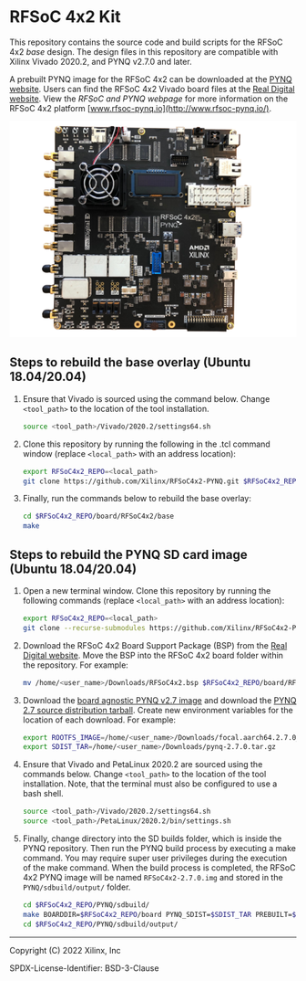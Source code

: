 # RFSoC 4x2 Kit
This repository contains the source code and build scripts for the RFSoC 4x2 *base* design. The design files in this repository are compatible with Xilinx Vivado 2020.2, and PYNQ v2.7.0 and later.

A prebuilt PYNQ image for the RFSoC 4x2 can be downloaded at the [PYNQ website](http://www.pynq.io/board.html). Users can find the RFSoC 4x2 Vivado board files at the [Real Digital website](https://www.realdigital.org/). View the *RFSoC and PYNQ webpage* for more information on the RFSoC 4x2 platform [www.rfsoc-pynq.io](http://www.rfsoc-pynq.io/).

<p align="center">
  <img src="./rfsoc_4x2.png" />
</p>

## Steps to rebuild the base overlay (Ubuntu 18.04/20.04)

1. Ensure that Vivado is sourced using the command below. Change `<tool_path>` to the location of the tool installation.

	```bash
	source <tool_path>/Vivado/2020.2/settings64.sh
	```

2. Clone this repository by running the following in the .tcl command window (replace `<local_path>` with an address location):

	```bash
	export RFSoC4x2_REPO=<local_path>
	git clone https://github.com/Xilinx/RFSoC4x2-PYNQ.git $RFSoC4x2_REPO
	```

3. Finally, run the commands below to rebuild the base overlay:

	```bash
	cd $RFSoC4x2_REPO/board/RFSoC4x2/base
	make
	```

## Steps to rebuild the PYNQ SD card image (Ubuntu 18.04/20.04)

1. Open a new terminal window. Clone this repository by running the following commands (replace `<local_path>` with an address location):

	```bash
	export RFSoC4x2_REPO=<local_path>
	git clone --recurse-submodules https://github.com/Xilinx/RFSoC4x2-PYNQ.git $RFSoC4x2_REPO
	```
	
2. Download the RFSoC 4x2 Board Support Package (BSP) from the [Real Digital website](https://www.realdigital.org/). Move the BSP into the RFSoC 4x2 board folder within the repository. For example:

	```bash
	mv /home/<user_name>/Downloads/RFSoC4x2.bsp $RFSoC4x2_REPO/board/RFSoC4x2/RFSoC4x2.bsp
	```
	
3. Download the [board agnostic PYNQ v2.7 image](https://bit.ly/pynq_aarch64_2_7) and download the [PYNQ 2.7 source distribution tarball](https://github.com/Xilinx/PYNQ/releases/download/v2.7.0/pynq-2.7.0.tar.gz). Create new environment variables for the location of each download. For example:

	```bash
	export ROOTFS_IMAGE=/home/<user_name>/Downloads/focal.aarch64.2.7.0_2021_11_17.tar.gz
	export SDIST_TAR=/home/<user_name>/Downloads/pynq-2.7.0.tar.gz
	```
	
4. Ensure that Vivado and PetaLinux 2020.2 are sourced using the commands below. Change `<tool_path>` to the location of the tool installation. Note, that the terminal must also be configured to use a bash shell.

	```bash
	source <tool_path>/Vivado/2020.2/settings64.sh
	source <tool_path>/PetaLinux/2020.2/bin/settings.sh
	```
	
5. Finally, change directory into the SD builds folder, which is inside the PYNQ repository. Then run the PYNQ build process by executing a make command. You may require super user privileges during the execution of the make command. When the build process is completed, the RFSoC 4x2 PYNQ image will be named `RFSoC4x2-2.7.0.img` and stored in the `PYNQ/sdbuild/output/` folder.

	```bash
	cd $RFSoC4x2_REPO/PYNQ/sdbuild/
	make BOARDDIR=$RFSoC4x2_REPO/board PYNQ_SDIST=$SDIST_TAR PREBUILT=$ROOTFS_IMAGE BOARDS=RFSoC4x2
	cd $RFSoC4x2_REPO/PYNQ/sdbuild/output/
	```

---
Copyright (C) 2022 Xilinx, Inc

SPDX-License-Identifier: BSD-3-Clause

